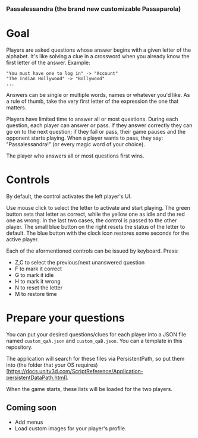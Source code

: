 ### Passalessandra (the brand new customizable Passaparola)

# Goal
Players are asked questions whose answer begins with a given letter of the alphabet. It's like solving a clue in a crossword when you already know the first letter of the answer. Example: 

```
"You must have one to log in" -> "Account"
"The Indian Hollywood" -> "Bollywood"
...
```

Answers can be single or multiple words, names or whatever you'd like. As a rule of thumb, take the very first letter of the expression the one that matters.

Players have limited time to answer all or most questions. 
During each question, each player can answer or pass. If they answer correctly they can go on to the next question; if they fail or pass, their game pauses and the opponent starts playing. When a player wants to pass, they say: "Passalessandra!" (or every magic word of your choice).

The player who answers all or most questions first wins.

# Controls
By default, the control activates the left player's UI.

Use mouse click to select the letter to activate and start playing. 
The green button sets that letter as correct, while the yellow one as idle and the red one as wrong. In the last two cases, the control is passed to the other player.
The small blue button on the right resets the status of the letter to default.
The blue button with the clock icon restores some seconds for the active player.

Each of the aformentioned controls can be issued by keyboard. Press:
* Z,C to select the previous/next unanswered question
* F to mark it correct
* G to mark it idle
* H to mark it wrong
* N to reset the letter
* M to restore time

# Prepare your questions
You can put your desired questions/clues for each player into a JSON file named `custom_qaA.json` and `custom_qaB.json`. You can a template in this repository. 

The application will search for these files via PersistentPath, so put them into (the folder that your OS requires)[https://docs.unity3d.com/ScriptReference/Application-persistentDataPath.html].

When the game starts, these lists will be loaded for the two players.

## Coming soon
* Add menus
* Load custom images for your player's profile.